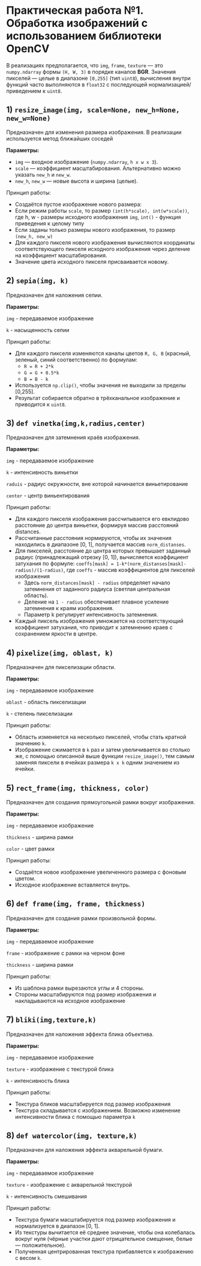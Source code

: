 # Практическая работа №1. Обработка изображений с использованием библиотеки OpenCV ##

В реализациях предполагается, что `img`, `frame`, `texture` — это `numpy.ndarray` формы `(H, W, 3)` в порядке каналов **BGR**. Значения пикселей — целые в диапазоне `[0,255]` (тип `uint8`), вычисления внутри функций часто выполняются в `float32` с последующей нормализацией/приведением к `uint8`.

## 1) `resize_image(img, scale=None, new_h=None, new_w=None)`

Предназначен для изменения размера изображения. В реализации используется метод ближайших соседей 

**Параметры:**
- `img` — входное изображение (`numpy.ndarray`, `h x w x 3`).
- `scale` — коэффициент масштабирования. Альтернативно можно указать `new_h` и `new_w`.
- `new_h`, `new_w` — новые высота и ширина (целые).

Принцип работы:

- Создаётся пустое изображение нового размера:
- Если режим работы `scale`, то размер `(int(h*scale), int(w*scale))`, где h, w - размеры исходного изображения `img`, `int()` - функция приведения к целому типу 
- Если заданы только размеры нового изображения, то размер `(new_h, new_w)`
- Для каждого пикселя нового изображения вычисляются координаты соответствующего пикселя исходного изображения через деление на коэффициент масштабирования.
- Значение цвета исходного пикселя присваивается новому.


 ## 2) `sepia(img, k)`

Предназначен для наложения сепии.    

**Параметры:**

`img` - передаваемое изображение

`k` - насыщенность сепии

Принцип работы:
- Для каждого пикселя изменяются каналы цветов `R, G, B` (красный, зеленый, синий соответственно) по формулам:
  - `R = R + 2*k`
  - `G = G + 0.5*k`
  - `B = B - k`
- Используется `np.clip()`, чтобы значения не выходили за пределы [0,255].
- Результат собирается обратно в трёхканальное изображение и приводится к `uint8`.  

## 3) `def vinetka(img,k,radius,center)`

Предназначен для затемнения краёв изображения.

**Параметры:**

`img` - передаваемое изображение

`k` - интенсивность виньетки

`raduis` - радиус окружности, вне которой начинается виньетирование

`center` - центр виньентирования

Принцип работы:
- Для каждого пикселя изображения рассчитывается его евклидово расстояние до центра виньетки, формируя массив расстояний distances.
- Рассчитанные расстояния нормируются, чтобы их значения находились в диапазоне [0, 1], получается массив `norm_distanses`.
- Для пикселей, расстояние до центра которых превышает заданный радиус (принадлежащий отрезку [0, 1]), вычисляется коэффициент затухания по формуле: `coeffs[mask] = 1-k*(norm_distanses[mask]-radius)/(1-radius)`, где `coeffs` - массив коэффициентов для пикселей изображения
    - Здесь `norm_distances[mask] - radius` определяет начало затемнения от заданного радиуса (светлая центральная область).
    - Деление на `1 - radius` обеспечивает плавное усиление затемнения к краям изображения.
    - Параметр k регулирует интенсивность затемнения.
- Каждый пиксель изображения умножается на соответствующий коэффициент затухания, что приводит к затемнению краев с сохранением яркости в центре.


## 4) `pixelize(img, oblast, k)`

Предназначен для пикселизации области.

**Параметры:**

`img` - передаваемое изображение

`oblast` - область пикселизации

`k` - степень пикселизации 

Принцип работы:
- Область изменяется на несколько пикселей, чтобы стать кратной значению `k`.
- Изображение сжимается в `k` раз и затем увеличивается во столько же, с помощью описанной выше функции `resize_image()`, тем самым заменяя пиксели в ячейках размера `k x k` одним значением из ячейки.
    

## 5) `rect_frame(img, thickness, color)`

Предназначен для создания прямоугольной рамки вокруг изображения.

**Параметры:**

`img` - передаваемое изображение

`thickness` - ширина рамки

`color` - цвет рамки

Принцип работы:
- Создаётся новое изображение увеличенного размера с фоновым цветом.
- Исходное изображение вставляется внутрь.  



## 6) `def frame(img, frame, thickness)`

Предназначен для создания рамки произвольной формы.

**Параметры:**

`img` - передаваемое изображение

`frame` - изображение с рамки на черном фоне

`thickness` - ширина рамки

Принцип работы:
- Из шаблона рамки вырезаются углы и 4 стороны.
- Стороны масштабируются под размер изображения и накладываются на исходное изображение



## 7) `bliki(img,texture,k)`

Предназначен для наложения эффекта блика объектива.  

**Параметры:**

`img` - передаваемое изображение

`texture` - изображение с текстурой блика

`k` - интенсивность блика
  
Принцип работы:
- Текстура бликов масштабируется под размер изображения
- Текстура складывается с изображением. Возможно изменение интенсивности блика с помощью параметра `k`


## 8) `def watercolor(img, texture,k)`
Предназначен для наложения эффекта акварельной бумаги.    

**Параметры:**

`img` - передаваемое изображение

`texture` - изображение с акварельной текстурой

`k` - интенсивность смешивания

Принцип работы:

- Текстура бумаги масштабируется под размер изображения и нормализуется в диапазон [0, 1].
- Из текстуры вычитается её среднее значение, чтобы она колебалась вокруг нуля (чёрные участки дают отрицательное смещение, белые — положительное).
- Полученная центрированная текстура прибавляется к изображению с весом `k`.



